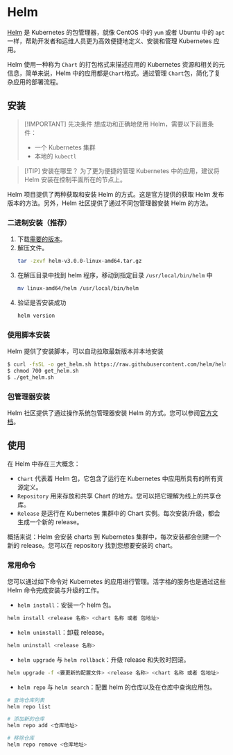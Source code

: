 # Helm

[Helm](https://helm.sh/zh/docs/) 是 Kubernetes 的包管理器，就像 CentOS 中的 `yum` 或者 Ubuntu 中的 `apt` 一样，帮助开发者和运维人员更为高效便捷地定义、安装和管理 Kubernetes 应用。

Helm 使用一种称为 `Chart` 的打包格式来描述应用的 Kubernetes 资源和相关的元信息，简单来说，Helm 中的应用都是`Chart`格式。通过管理 `Chart`包，简化了复杂应用的部署流程。

## 安装

> [!IMPORTANT] 先决条件
> 想成功和正确地使用 Helm，需要以下前置条件：
>
> -   一个 Kubernetes 集群
> -   本地的 `kubectl`

> [!TIP] 安装在哪里？
> 为了更为便捷的管理 Kubernetes 中的应用，建议将 Helm 安装在控制平面所在的节点上。

Helm 项目提供了两种获取和安装 Helm 的方式。这是官方提供的获取 Helm 发布版本的方法。另外，Helm 社区提供了通过不同包管理器安装 Helm 的方法。

### 二进制安装（推荐）

1. 下载[需要的版本](https://github.com/helm/helm/releases)。
2. 解压文件。
    ```bash
    tar -zxvf helm-v3.0.0-linux-amd64.tar.gz
    ```
3. 在解压目录中找到 helm 程序，移动到指定目录 `/usr/local/bin/helm` 中
    ```bash
    mv linux-amd64/helm /usr/local/bin/helm
    ```
4. 验证是否安装成功
    ```bash
    helm version
    ```

### 使用脚本安装

Helm 提供了安装脚本，可以自动拉取最新版本并本地安装

```bash
$ curl -fsSL -o get_helm.sh https://raw.githubusercontent.com/helm/helm/main/scripts/get-helm-3
$ chmod 700 get_helm.sh
$ ./get_helm.sh
```

### 包管理器安装

Helm 社区提供了通过操作系统包管理器安装 Helm 的方式。您可以参阅[官方文档](https://helm.sh/zh/docs/intro/install/#%E9%80%9A%E8%BF%87%E5%8C%85%E7%AE%A1%E7%90%86%E5%99%A8%E5%AE%89%E8%A3%85)。

## 使用

在 Helm 中存在三大概念：

-   `Chart` 代表着 Helm 包，它包含了运行在 Kubernetes 中应用所具有的所有资源定义。
-   `Repository` 用来存放和共享 Chart 的地方。您可以把它理解为线上的共享仓库。
-   `Release` 是运行在 Kubernetes 集群中的 Chart 实例。每次安装/升级，都会生成一个新的 release。

概括来说：Helm 会安装 charts 到 Kubernetes 集群中，每次安装都会创建一个新的 release。您可以在 repository 找到您想要安装的 chart。

### 常用命令

您可以通过如下命令对 Kubernetes 的应用进行管理。活字格的服务也是通过这些 Helm 命令完成安装与升级的工作。

-   `helm install`：安装一个 helm 包。

```bash
helm install <release 名称> <chart 名称 或者 包地址>
```

-   `helm uninstall`：卸载 release。

```bash
helm uninstall <release 名称>
```

-   `helm upgrade` 与 `helm rollback`：升级 release 和失败时回滚。

```bash
helm upgrade -f <要更新的配置文件> <release 名称> <chart 名称 或者 包地址>
```

-   `helm repo` 与 `helm search`：配置 helm 的仓库以及在仓库中查询应用包。

```bash
# 查询仓库列表
helm repo list

# 添加新的仓库
helm repo add <仓库地址>

# 移除仓库
helm repo remove <仓库地址>
```
